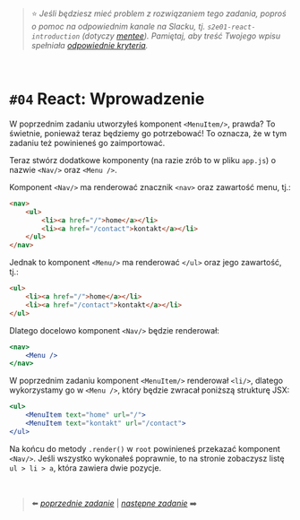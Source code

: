 > :star: *Jeśli będziesz mieć problem z rozwiązaniem tego zadania, poproś o pomoc na odpowiednim kanale na Slacku, tj. `s2e01-react-introduction` (dotyczy [mentee](https://devmentor.pl/mentoring-javascript/)). Pamiętaj, aby treść Twojego wpisu spełniała [odpowiednie kryteria](https://devmentor.pl/jak-prosic-o-pomoc/).*

&nbsp;

# `#04` React:  Wprowadzenie


W poprzednim zadaniu utworzyłeś komponent `<MenuItem/>`, prawda? To świetnie, ponieważ teraz będziemy go potrzebować! To oznacza, że w tym zadaniu też powinieneś go zaimportować.

Teraz stwórz dodatkowe komponenty (na razie zrób to w pliku `app.js`) o nazwie `<Nav/>` oraz `<Menu />`.

Komponent `<Nav/>` ma renderować znacznik `<nav>` oraz zawartość menu, tj.:

```html
<nav>
    <ul>
        <li><a href="/">home</a></li>
        <li><a href="/contact">kontakt</a></li>
    </ul>
</nav>
```

Jednak to komponent `<Menu/>` ma renderować `</ul>` oraz jego zawartość, tj.:
```html
<ul>
    <li><a href="/">home</a></li>
    <li><a href="/contact">kontakt</a></li>
</ul>
```

Dlatego docelowo komponent `<Nav/>` będzie renderował:
```jsx
<nav>
    <Menu />
</nav>
```

W poprzednim zadaniu komponent `<MenuItem/>` renderował `<li/>`, dlatego wykorzystamy go w `<Menu />`, który będzie zwracał poniższą strukturę JSX:

```jsx
<ul>
    <MenuItem text="home" url="/">
    <MenuItem text="kontakt" url="/contact">
</ul>
```

Na końcu do metody `.render()` w `root` powinieneś przekazać komponent `<Nav/>`. Jeśli wszystko wykonałeś poprawnie, to na stronie zobaczysz listę `ul > li > a`, która zawiera dwie pozycje.


&nbsp;


> :arrow_left: [*poprzednie zadanie*](./../03) | [*następne zadanie*](./../05) :arrow_right:
